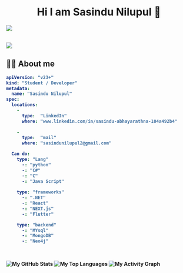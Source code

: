 ## <h1 align="center">Hi I am Sasindu Nilupul 👋</h1>

<a href="#"><img src="[https://user-images.githubusercontent.com/73097560/115834477-dbab4500-a447-11eb-908a-139a6edaec5c.gif](https://user-images.githubusercontent.com/73097560/115834477-dbab4500-a447-11eb-908a-139a6edaec5c.gif)"></a>
<br>

<br>
<a href="#"><img src="[https://user-images.githubusercontent.com/73097560/115834477-dbab4500-a447-11eb-908a-139a6edaec5c.gif](https://user-images.githubusercontent.com/73097560/115834477-dbab4500-a447-11eb-908a-139a6edaec5c.gif)"></a>
<br>

<b><h2>🙇‍♀️ About me</h2>

```yaml
apiVersion: "v23+"
kind: "Student / Developer"
metadata:
  name: "Sasindu Nilupul"
spec:
  locations:
    - 
      type:  "LinkedIn"
      where: "www.linkedin.com/in/sasindu-abhayarathna-104a492b4"
      
    - 
      type:  "mail"
      where: "sasindunilupul2@gmail.com"

  Can do: 
    type: "Lang"
      -: "python"
      -: "C#"
      -: "C"
      -: "Java Script"
    
    type: "frameworks"
      -: ".NET"
      -: "React"
      -: "NEXT.js"
      -: "Flutter"

    type: "backend"
      -: "MYsql"
      -: "MongoDB"
      -: "Neo4j"

```
<br>

![My GitHub Stats](https://github-readme-stats.vercel.app/api?username=sasindu26&show_icons=true&theme=react-dark)
![My Top Languages](https://github-readme-stats.vercel.app/api/top-langs/?username=sasindu26&layout=compact&theme=react-dark)
![My Activity Graph](https://github-readme-activity-graph.vercel.app/graph?username=sasindu26&theme=react-dark&hide_border=true)
<br>

